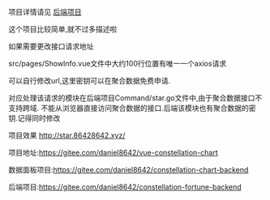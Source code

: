 项目详情请见  [后端项目](https://gitee.com/daniel8642/constellation-chart-backend)

这个项目比较简单,就不过多描述啦

如果需要更改接口请求地址

src/pages/ShowInfo.vue文件中大约100行位置有唯一一个axios请求

可以自行修改url,这里密钥可以在聚合数据免费申请.

对应处理该请求的模块在后端项目Command/star.go文件中,由于聚合数据接口不支持跨域. 不能从浏览器直接访问聚合数据的接口.后端该模块也有聚合数据的密钥.记得同时修改

项目效果
http://star.86428642.xyz/


项目地址:https://gitee.com/daniel8642/vue-constellation-chart

数据面板项目:https://gitee.com/daniel8642/constellation-chart-backend

后端项目:https://gitee.com/daniel8642/constellation-fortune-backend

